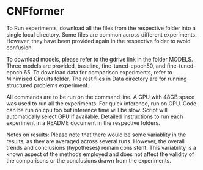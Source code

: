 # CNFformer

To Run experiments, download all the files from the respective folder into a single local directory. Some files are common across different experiments. However, they have been provided again in the respective folder to avoid confusion. 


To download models, please refer to the gdrive link in the folder MODELS. Three models are provided, baseline, fine-tuned-epoch50, and fine-tuned-epoch 65.
To download data for comparison experiments, refer to Minimised Circuits folder. The rest files in Data directory are for running structured problems experiment.


All commands are to be run on the command line. 
A GPU with 48GB space was used to run all the experiments. For quick inference, run on GPU. Code can be run on cpu too but inference time will be slow. Script will automatically select GPU if available.
Detailed instructions to run each experiment in a README document in the respective folders.



Notes on results:
Please note that there would be some variablity in the results, as they are averaged across several runs. However, the overall trends and conclusions (hypotheses) remain consistent. This variability is a known aspect of the methods employed and does not affect the validity of the comparisons or the conclusions drawn from the experiments. 
